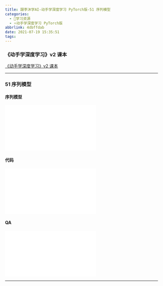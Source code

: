 ```yaml
---
title: 跟李沐学AI-动手学深度学习 PyTorch版-51 序列模型
categories:
  - 🌙学习资源
  - ⭐动手学深度学习 PyTorch版
abbrlink: 4dbffdab
date: 2021-07-19 15:35:51
tags:
---
```


### 《动手学深度学习》v2 课本

[《动手学深度学习》v2 课本](http://zh.d2l.ai/)

***

### 51 序列模型

#### 序列模型

<iframe src="//player.bilibili.com/player.html?aid=974353636&bvid=BV1L44y1m768&cid=372627423&page=1" scrolling="no" border="0" frameborder="no" framespacing="0" allowfullscreen="true"> </iframe>

<!--more-->

#### 代码

<iframe src="//player.bilibili.com/player.html?aid=974353636&bvid=BV1L44y1m768&cid=372631176&page=2" scrolling="no" border="0" frameborder="no" framespacing="0" allowfullscreen="true"> </iframe>

#### QA

<iframe src="//player.bilibili.com/player.html?aid=974353636&bvid=BV1L44y1m768&cid=372634724&page=3" scrolling="no" border="0" frameborder="no" framespacing="0" allowfullscreen="true"> </iframe>

***
